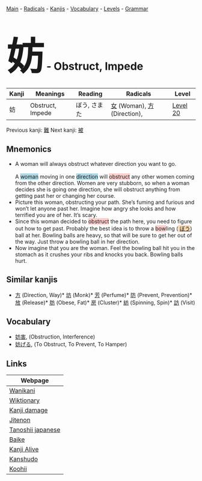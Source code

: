 <style> bigfont {font-size: 100px}</style>
[Main](../index.md) -
[Radicals](../radicals.md) -
[Kanjis](../kanjis.md) -
[Vocabulary](../vocabulary.md) -
[Levels](../levels.md) -
[Grammar](../grammar.md)
# <bigfont> 妨</bigfont> - Obstruct, Impede 

| Kanji | Meanings | Reading | Radicals | Level |
| --- | --- | --- | --- | --- |
| 妨 | Obstruct, Impede | ぼう, さまた | [女](../radicals/女.md) (Woman), [方](../radicals/方.md) (Direction),  | [Level 20](../levels/wk_level20.md) |

Previous kanji: [難](難.md) Next kanji: [被](被.md) 

## Mnemonics
 * A woman will always obstruct whatever direction you want to go.<br><br>A <span style="background-color:#ADD8E6"> woman</span> moving in one <span style="background-color:#ADD8E6"> direction</span> will <span style="background-color:#ffcccb"> obstruct</span> any other women coming from the other direction. Women are very stubborn, so when a woman decides she is going one direction, she will obstruct anything from getting past her or changing her course.
* Picture this woman, obstructing your path. She’s fuming and furious and won’t let anyone past her. Imagine how angry she looks and how terrified you are of her. It’s scary.
* Since this woman decided to <span style="background-color:#ffcccb"> obstruct</span> the path here, you need to figure out how to get past. Probably the best idea is to throw a <span style="background-color:#ffcccb"> bow</span>ling (<span style="background-color:#fed8b1"> [ぼう](https://jisho.org/search/ぼう)</span>) ball at her. Bowling balls are heavy, so that will be sure to get her out of the way. Just throw a bowling ball in her direction.
* Now imagine that you are the woman. Feel the bowling ball hit you in the stomach as it crushes your ribs and knocks you back. Bowling balls hurt.


## Similar kanjis
 * [方](方.md) (Direction, Way)* [坊](坊.md) (Monk)* [芳](芳.md) (Perfume)* [防](防.md) (Prevent, Prevention)* [放](放.md) (Release)* [肪](肪.md) (Obese, Fat)* [房](房.md) (Cluster)* [紡](紡.md) (Spinning, Spin)* [訪](訪.md) (Visit)


## Vocabulary
 * [妨害](../vocabulary/妨.md), (Obstruction, Interference)
* [妨げる](../vocabulary/妨.md), (To Obstruct, To Prevent, To Hamper)



## Links 

| Webpage |
| --- |
| [Wanikani          ](https://www.wanikani.com/kanji/妨) |
| [Wiktionary        ](https://en.wiktionary.org/wiki/妨) |
| [Kanji damage      ](http://www.kanjidamage.com/kanji/search?utf8=✓&q=妨) |
| [Jitenon           ](https://jitenon.com/kanji/妨) |
| [Tanoshii japanese ](https://www.tanoshiijapanese.com/dictionary/kanji.cfm?k=妨) |
| [Baike             ](https://baike.baidu.com/item/妨) |
| [Kanji Alive       ](https://app.kanjialive.com/妨) |
| [Kanshudo          ](https://www.kanshudo.com/searchmn?q=妨) |
| [Koohii            ](https://kanji.koohii.com/study/kanji/妨) |
